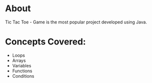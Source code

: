 # About
Tic Tac Toe - Game is the most popular project developed using Java.

# Concepts Covered:
- Loops
- Arrays
- Variables
- Functions
- Conditions
